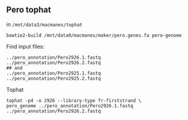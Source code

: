 Pero tophat
-

in `/mnt/data3/macmanes/tophat`

	bowtie2-build /mnt/data0/macmanes/maker/pero.genes.fa pero-genome
	
Find input files:

	../pero_annotation/Pero2926.1.fastq
	../pero_annotation/Pero2926.2.fastq
	## and 
	../pero_annotation/Pero2925.1.fastq
	../pero_annotation/Pero2925.2.fastq
	
Tophat

	tophat -p4 -o 2926 --library-type fr-firststrand \
	pero_genome ../pero_annotation/Pero2926.1.fastq ../pero_annotation/Pero2926.2.fastq